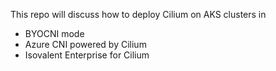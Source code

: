 This repo will discuss how to deploy Cilium on AKS clusters in 
* BYOCNI mode
* Azure CNI powered by Cilium
* Isovalent Enterprise for Cilium